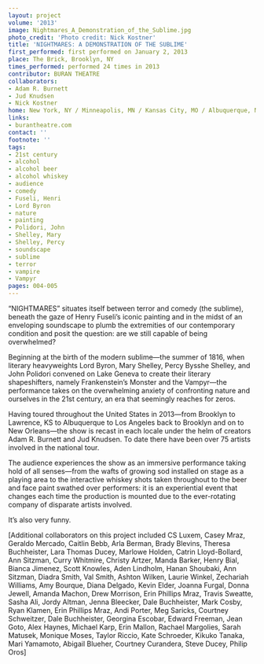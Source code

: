 ```yaml
---
layout: project
volume: '2013'
image: Nightmares_A_Demonstration_of_the_Sublime.jpg
photo_credit: 'Photo credit: Nick Kostner'
title: 'NIGHTMARES: A DEMONSTRATION OF THE SUBLIME'
first_performed: first performed on January 2, 2013
place: The Brick, Brooklyn, NY
times_performed: performed 24 times in 2013
contributor: BURAN THEATRE
collaborators:
- Adam R. Burnett
- Jud Knudsen
- Nick Kostner
home: New York, NY / Minneapolis, MN / Kansas City, MO / Albuquerque, NM
links:
- burantheatre.com
contact: ''
footnote: ''
tags:
- 21st century
- alcohol
- alcohol beer
- alcohol whiskey
- audience
- comedy
- Fuseli, Henri
- Lord Byron
- nature
- painting
- Polidori, John
- Shelley, Mary
- Shelley, Percy
- soundscape
- sublime
- terror
- vampire
- Vampyr
pages: 004-005
---
```


“NIGHTMARES” situates itself between terror and comedy (the sublime), beneath the gaze of Henry Fuseli’s iconic painting and in the midst of an enveloping soundscape to plumb the extremities of our contemporary condition and posit the question: are we still capable of being overwhelmed?

Beginning at the birth of the modern sublime—the summer of 1816, when literary heavyweights Lord Byron, Mary Shelley, Percy Bysshe Shelley, and John Polidori convened on Lake Geneva to create their literary shapeshifters, namely Frankenstein’s Monster and the Vampyr—the performance takes on the overwhelming anxiety of confronting nature and ourselves in the 21st century, an era that seemingly reaches for zeros.

Having toured throughout the United States in 2013—from Brooklyn to Lawrence, KS to Albuquerque to Los Angeles back to Brooklyn and on to New Orleans—the show is recast in each locale under the helm of creators Adam R. Burnett and Jud Knudsen. To date there have been over 75 artists involved in the national tour.

The audience experiences the show as an immersive performance taking hold of all senses—from the wafts of growing sod installed on stage as a playing area to the interactive whiskey shots taken throughout to the beer and face paint swathed over performers: it is an experiential event that changes each time the production is mounted due to the ever-rotating company of disparate artists involved.

It’s also very funny.

[Additional collaborators on this project included CS Luxem, Casey Mraz, Geraldo Mercado, Caitlin Bebb, Arla Berman, Brady Blevins, Theresa Buchheister, Lara Thomas Ducey, Marlowe Holden, Catrin Lloyd-Bollard, Ann Sitzman, Curry Whitmire, Christy Artzer, Manda Barker, Henry Bial, Bianca Jimenez, Scott Knowles, Aden Lindholm, Hanan Shoubaki, Ann Sitzman, Diadra Smith, Val Smith, Ashton Wilken, Laurie Winkel, Zechariah Williams, Amy Bourque, Diana Delgado, Kevin Elder, Joanna Furgal, Donna Jewell, Amanda Machon, Drew Morrison, Erin Phillips Mraz, Travis Sweatte, Sasha Ali, Jordy Altman, Jenna Bleecker, Dale Buchheister, Mark Cosby, Ryan Klamen, Erin Phillips Mraz, Andi Porter, Meg Saricks, Courtney Schweitzer, Dale Buchheister, Georgina Escobar, Edward Freeman, Jean Goto, Alex Haynes, Michael Karp, Erin Mallon, Rachael Margolies, Sarah Matusek, Monique Moses, Taylor Riccio, Kate Schroeder, Kikuko Tanaka, Mari Yamamoto, Abigail Blueher, Courtney Curandera, Steve Ducey, Philip Oros]
